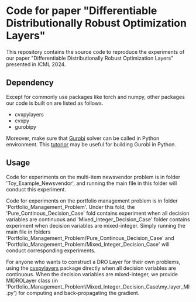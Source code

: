 # Code for paper "Differentiable Distributionally Robust Optimization Layers"

This repository contains the source code to reproduce the experiments of our paper "Differentiable Distributionally Robust Optimization Layers" presented in ICML 2024.

## Dependency

Except for commonly use packages like torch and numpy, other packages our code is built on are listed as follows.

- cvxpylayers
- cvxpy
- gurobipy
  
Moreover, make sure that [Gurobi](https://www.gurobi.com/) solver can be called in Python environment. This [tutorior](https://support.gurobi.com/hc/en-us/articles/360044290292-How-do-I-install-Gurobi-for-Python) may be useful for building Gurobi in Python.

## Usage

Code for experiments on the multi-item newsvendor problem is in folder 'Toy_Example_Newsvendor', and running the main file in this folder will conduct this experiment. 

Code for experiments on the portfolio management problem is in folder 'Portfolio_Management_Problem'. Under this fold, the 'Pure_Continous_Decision_Case' fold contains experiment when all decision variables are continuous and 'Mixed_Integer_Decision_Case' folder contains experiment when decision variables are mixed-integer. Simply running the main file in folders 'Portfolio_Management_Problem/Pure_Continous_Decision_Case' and 'Portfolio_Management_Problem/Mixed_Integer_Decision_Case' will conduct corresponding experiments.

For anyone who wants to construct a DRO Layer for their own problems, using the [cvxpylayers](https://github.com/cvxgrp/cvxpylayers) package directly when all decision variables are continuous. When the decision variables are mixed-integer, we provide MIDROLayer class (in 'Portfolio_Management_Problem\Mixed_Integer_Decision_Case\my_layer_MI.py') for computing and back-propagating the gradient.  


